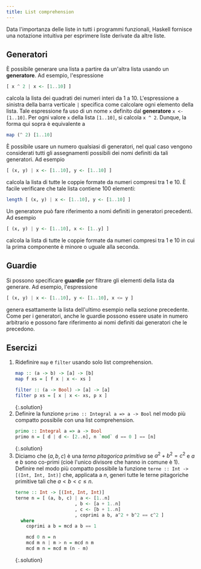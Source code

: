 ```yaml
---
title: List comprehension
---
```


Data l'importanza delle liste in tutti i programmi funzionali,
Haskell fornisce una notazione intuitiva per esprimere liste
derivate da altre liste.

## Generatori

È possibile generare una lista a partire da un'altra lista usando un
**generatore**. Ad esempio, l'espressione

``` haskell
[ x ^ 2 | x <- [1..10] ]
```

calcola la lista dei quadrati dei numeri interi da 1
a 10. L'espressione a sinistra della barra verticale `|` specifica
come calcolare ogni elemento della lista. Tale espressione fa uso di
un nome `x` definito dal **generatore** `x <- [1..10]`. Per ogni
valore `x` della lista `[1..10]`, si calcola `x ^ 2`. Dunque, la
forma qui sopra è equivalente a

``` haskell
map (^ 2) [1..10]
```

È possibile usare un numero qualsiasi di generatori, nel qual caso
vengono considerati tutti gli assegnamenti possibili dei nomi
definiti da tali generatori. Ad esempio

``` haskell
[ (x, y) | x <- [1..10], y <- [1..10] ]
```

calcola la lista di tutte le coppie formate da numeri compresi tra 1
e 10. È facile verificare che tale lista contiene 100 elementi:

``` haskell
length [ (x, y) | x <- [1..10], y <- [1..10] ]
```

Un generatore può fare riferimento a nomi definiti in generatori
precedenti. Ad esempio

``` haskell
[ (x, y) | y <- [1..10], x <- [1..y] ]
```

calcola la lista di tutte le coppie formate da numeri compresi tra 1
e 10 in cui la prima componente è minore o uguale alla seconda.

## Guardie

Si possono specificare **guardie** per filtrare gli elementi della
lista da generare. Ad esempio, l'espressione

``` haskell
[ (x, y) | x <- [1..10], y <- [1..10], x <= y ]
```

genera esattamente la lista dell'ultimo esempio nella sezione
precedente. Come per i generatori, anche le guardie possono essere
usate in numero arbitrario e possono fare riferimento ai nomi
definiti dai generatori che le precedono.

## Esercizi

1. Ridefinire `map` e `filter` usando solo list comprehension.
   ```haskell
   map :: (a -> b) -> [a] -> [b]
   map f xs = [ f x | x <- xs ]

   filter :: (a -> Bool) -> [a] -> [a]
   filter p xs = [ x | x <- xs, p x ]
   ```
   {:.solution}
2. Definire la funzione `primo :: Integral a => a -> Bool` nel modo
   più compatto possibile con una list comprehension.
   ``` haskell
   primo :: Integral a => a -> Bool
   primo n = [ d | d <- [2..n], n `mod` d == 0 ] == [n]
   ```
   {:.solution}
3. Diciamo che $(a,b,c)$ è una *terna pitagorica primitiva* se
   $a^2 + b^2 = c^2$ e $a$ e $b$ sono co-primi (cioè l'unico
   divisore che hanno in comune è 1). Definire nel modo più compatto
   possibile la funzione `terne :: Int -> [(Int, Int, Int)]` che,
   applicata a $n$, generi tutte le terne pitagoriche primitive tali
   che $a < b < c \leq n$.
   ``` haskell
   terne :: Int -> [(Int, Int, Int)]
   terne n = [ (a, b, c) | a <- [1..n]
                         , b <- [a + 1..n]
						 , c <- [b + 1..n]
						 , coprimi a b, a^2 + b^2 == c^2 ]
     where
       coprimi a b = mcd a b == 1

       mcd 0 n = n
       mcd m n | m > n = mcd n m
       mcd m n = mcd m (n - m)
   ```
   {:.solution}
